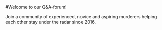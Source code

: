 #Welcome to our Q&A-forum!Join a community of experienced, novice and aspiring murderers helping each other stay under the radar since 2016.